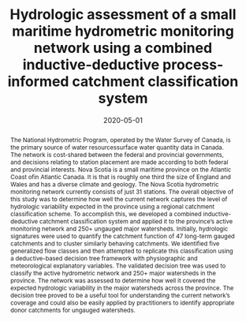 ---
abstract: "The National Hydrometric Program, operated by the Water Survey of Canada, is the primary source of
water resourcessurface water quantity data in Canada. The network is cost-shared between the federal
and provincial governments, and decisions relating to station placement are made according to both
federal and provincial interests. Nova Scotia is a small maritime province on the Atlantic Coast ofin
Atlantic Canada. It is that is roughly one third the size of England and Wales and has a diverse climate
and geology. The Nova Scotia hydrometric monitoring network currently consists of just 31 stations. The
overall objective of this study was to determine how well the current network captures the level of
hydrologic variability expected in the province using a regional catchment classification scheme. To
accomplish this, we developed a combined inductive-deductive catchment classification system and
applied it to the province’s active monitoring network and 250+ ungauged major watersheds. Initially,
hydrologic signatures were used to quantify the catchment function of 47 long-term gauged catchments
and to cluster similarly behaving catchments. We identified five generalized flow classes and then
attempted to replicate this classification using a deductive-based decision tree framework with
physiographic and meteorological explanatory variables. The validated decision tree was used to classify
the active hydrometric network and 250+ major watersheds in the province. The network was assessed
to determine how well it covered the expected hydrologic variability in the major watersheds across the
province. The decision tree proved to be a useful tool for understanding the current network’s coverage
and could also be easily applied by practitioners to identify appropriate donor catchments for ungauged
watersheds."
authors: ["Lindsay Johnston", "D.W. Dunnington", "Mark Greenwood", "Barret Kurylyk", "Rob Jamieson"]
date: "2020-05-01"
doi: ""
featured: false
image:
  caption: ""
  focal_point: ""
  preview_only: false
projects: []
publication: "European Geosciences Union"
publication_short: ""
publication_types: ["1"]
summary: ""
tags: []
title: "Hydrologic assessment of a small maritime hydrometric monitoring network using a combined inductive-deductive process-informed catchment classification system"
url_code: ""
url_dataset: ""
url_pdf: ""
url_poster: ""
url_project: ""
url_slides: ""
url_source: ""
url_video: ""
---